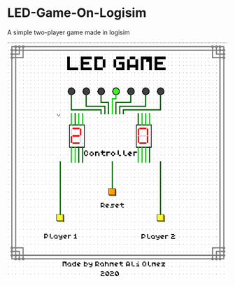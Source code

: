 # LED-Game-On-Logisim
A simple two-player game made in logisim

![Image LEDGame](https://github.com/rahmetolmez/LED-Game-On-Logisim/blob/master/screenshots/LEDGame.png)
